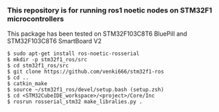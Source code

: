 ### This repository is for running ros1 noetic nodes on STM32F1 microcontrollers

This package has been tested on STM32F103C8T6 BluePill and STM32F103C8T6 SmartBoard V2

```
$ sudo apt-get install ros-noetic-rosserial
$ mkdir -p stm32f1_ros/src
$ cd stm32f1_ros/src
$ git clone https://github.com/venki666/stm32f1-ros
$ cd ..
$ catkin_make
$ source ~/stm32f1_ros/devel/setup.bash (setup.zsh)
$ cd <STM32CubeIDE_workspace>/<project>/Core/Inc
$ rosrun rosserial_stm32 make_libralies.py .
```

